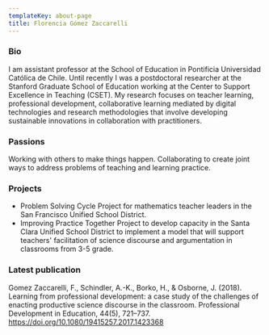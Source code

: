 ```yaml
---
templateKey: about-page
title: Florencia Gómez Zaccarelli
---
```

### Bio

I am assistant professor at the School of Education in Pontificia Universidad Católica de Chile. Until recently I was a postdoctoral researcher at the Stanford Graduate School of Education working at the Center to Support Excellence in Teaching (CSET). My research focuses on teacher learning, professional development, collaborative learning mediated by digital technologies and research methodologies that involve developing sustainable innovations in collaboration with practitioners.

### Passions

Working with others to make things happen. Collaborating to create joint ways to address problems of teaching and learning practice. 

### Projects

* Problem Solving Cycle Project for mathematics teacher leaders in the San Francisco Unified School District. 
* Improving Practice Together Project to develop capacity in the Santa Clara Unified School District to implement a model that will support teachers' facilitation of science discourse and argumentation in classrooms from 3-5 grade.

### Latest publication

Gomez Zaccarelli, F., Schindler, A.-K., Borko, H., & Osborne, J. (2018). Learning from professional development: a case study of the challenges of enacting productive science discourse in the classroom. Professional Development in Education, 44(5), 721–737. https://doi.org/10.1080/19415257.2017.1423368

###
